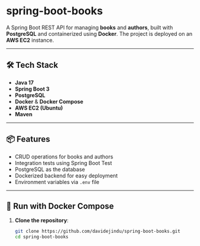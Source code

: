 # spring-boot-books

A Spring Boot REST API for managing **books** and **authors**, built with **PostgreSQL** and containerized using **Docker**. The project is deployed on an **AWS EC2** instance.

---

## 🛠️ Tech Stack

- **Java 17**
- **Spring Boot 3**
- **PostgreSQL**
- **Docker** & **Docker Compose**
- **AWS EC2 (Ubuntu)**
- **Maven**

---

## 📦 Features

- CRUD operations for books and authors
- Integration tests using Spring Boot Test
- PostgreSQL as the database
- Dockerized backend for easy deployment
- Environment variables via `.env` file

---

## 🐳 Run with Docker Compose

1. **Clone the repository**:
   ```bash
   git clone https://github.com/davidejindu/spring-boot-books.git
   cd spring-boot-books

